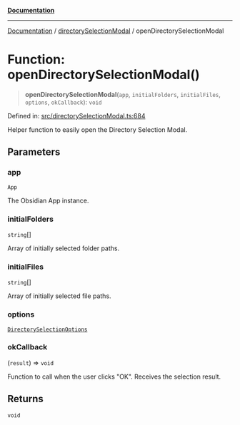 [**Documentation**](../../README.md)

***

[Documentation](../../README.md) / [directorySelectionModal](../README.md) / openDirectorySelectionModal

# Function: openDirectorySelectionModal()

> **openDirectorySelectionModal**(`app`, `initialFolders`, `initialFiles`, `options`, `okCallback`): `void`

Defined in: [src/directorySelectionModal.ts:684](https://github.com/Christian-Me/folder-to-tags-plugin/blob/1b47fd7d007d2f33409aeb5e2ff62bca31adb1cf/src/directorySelectionModal.ts#L684)

Helper function to easily open the Directory Selection Modal.

## Parameters

### app

`App`

The Obsidian App instance.

### initialFolders

`string`[]

Array of initially selected folder paths.

### initialFiles

`string`[]

Array of initially selected file paths.

### options

[`DirectorySelectionOptions`](../interfaces/DirectorySelectionOptions.md)

### okCallback

(`result`) => `void`

Function to call when the user clicks "OK". Receives the selection result.

## Returns

`void`
